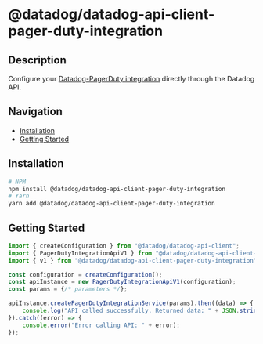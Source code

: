 # @datadog/datadog-api-client-pager-duty-integration

## Description

Configure your [Datadog-PagerDuty integration](https://docs.datadoghq.com/integrations/pagerduty/)
directly through the Datadog API.

## Navigation

- [Installation](#installation)
- [Getting Started](#getting-started)

## Installation

```sh
# NPM
npm install @datadog/datadog-api-client-pager-duty-integration
# Yarn
yarn add @datadog/datadog-api-client-pager-duty-integration
```

## Getting Started
```ts
import { createConfiguration } from "@datadog/datadog-api-client";
import { PagerDutyIntegrationApiV1 } from "@datadog/datadog-api-client-pager-duty-integration";
import { v1 } from "@datadog/datadog-api-client-pager-duty-integration";

const configuration = createConfiguration();
const apiInstance = new PagerDutyIntegrationApiV1(configuration);
const params = {/* parameters */};

apiInstance.createPagerDutyIntegrationService(params).then((data) => {
    console.log("API called successfully. Returned data: " + JSON.stringify(data));
}).catch((error) => {
    console.error("Error calling API: " + error);
});
```